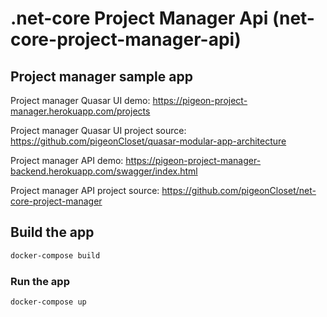 # .net-core Project Manager Api (net-core-project-manager-api)

## Project manager sample app

Project manager Quasar UI demo: https://pigeon-project-manager.herokuapp.com/projects

Project manager Quasar UI project source: https://github.com/pigeonCloset/quasar-modular-app-architecture

Project manager API demo: https://pigeon-project-manager-backend.herokuapp.com/swagger/index.html

Project manager API project source: https://github.com/pigeonCloset/net-core-project-manager


## Build the app
```bash
docker-compose build
```

### Run the app
```bash
docker-compose up
```
